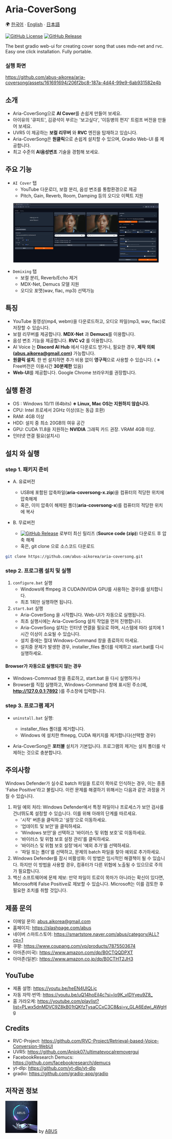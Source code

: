 # Aria-CoverSong

🌍 [한국어](README.kor.md) ∙ [English](README.eng.md) ∙ [日本語](README.jpn.md)

[![GitHub License](https://img.shields.io/github/license/abus-aikorea/aria-coversong)](LICENSE)
[![GitHub Release](https://img.shields.io/github/v/release/abus-aikorea/aria-coversong)](https://github.com/abus-aikorea/aria-coversong/releases)

The best gradio web-ui for creating cover song that uses mdx-net and rvc. Easy one click installation. Fully portable.


### 실행 화면

https://github.com/abus-aikorea/aria-coversong/assets/161691694/206f2bc8-187a-4d44-99e9-6ab931582e4b



## 소개
* Aria-CoverSong으로 **AI Cover**를 손쉽게 만들어 보세요. 
* 아이유의 '큐피트', 김광석이 부르는 '보고싶다', '이등병의 편지' 트럼프 버전을 만들어 보세요. 
* UVR5 이 제공하는 **보컬 리무버** 와 **RVC** 엔진을 탑재하고 있습니다. 
* Aria-CoverSong은 **원클릭**으로 손쉽게 설치할 수 있으며, Gradio Web-UI 를 제공합니다. 
* 최고 수준의 **AI음성변조** 기술을 경험해 보세요.  


## 주요 기능

* `AI Cover` 탭
  - YouTube 다운로더, 보컬 분리, 음성 변조를 통합환경으로 제공
  - Pitch, Gain, Reverb, Room, Damping 등의 오디오 이펙트 지원 
  
<p align="center">
  <img style="width: 90%; height: 90%" src="images/main_page.kor.png?raw=true" alt=""/>
</p>  


* `Demixing` 탭
  - 보컬 분리, Reverb/Echo 제거
  - MDX-Net, Demucs 모델 지원
  - 오디오 포맷(wav, flac, mp3) 선택가능



## 특징
* YouTube 동영상(mp4, webm)을 다운로드하고, 오디오 파일(mp3, wav, flac)로 저장할 수 있습니다.
* 보컬 리무버를 제공합니다. **MDX-Net** 과 **Demucs**를 이용합니다.
* 음성 변조 기능을 제공합니다. **RVC v2** 를 이용합니다.
* AI Voice 는 **Discord AI Hub** 에서 다운로드 받거나, 필요한 경우, **제작 의뢰(abus.aikorea@gmail.com)** 가능합니다.
* **원클릭 설치**. 한 번 설치하면 추가 비용 없이 **영구적**으로 사용할 수 있습니다. ( ※ Free버전은 이용시간 **30분제한** 있음)
* **Web-UI**를 제공합니다. Google Chrome 브라우저를 권장합니다.


## 실행 환경
* OS : Windows 10/11 (64bits) **※ Linux, Mac OS는 지원하지 않습니다.**
* CPU: Intel 프로세서 2GHz 이상(또는 동급 호환)
* RAM: 4GB 이상
* HDD: 설치 중 최소 20GB의 여유 공간
* GPU: CUDA 11.8을 지원하는 **NVIDIA** 그래픽 카드 권장. VRAM 4GB 이상.
* 인터넷 연결 필요(설치시)


## 설치 와 실행

### step 1. 패키지 준비
* A. 유료버전
    + USB에 포함된 압축파일(**aria-coversong-x.zip**)을 컴퓨터의 적당한 위치에 압축해제
    + 혹은, 이미 압축이 해제된 폴더(**aria-coversong-x**)를 컴퓨터의 적당한 위치에 복사

* B. 무료버전
  + [![GitHub Release](https://img.shields.io/github/v/release/abus-aikorea/aria-coversong)](https://github.com/abus-aikorea/aria-coversong/releases) 로부터 최신 릴리즈 (**Source code (zip)**) 다운로드 후 압축 해제 
  + 혹은, git clone 으로 소스코드 다운로드
    
```bash
git clone https://github.com/abus-aikorea/aria-coversong.git
```

### step 2. 프로그램 설치 및 실행
1. `configure.bat` 실행
   - Windows에 ffmpeg 과 CUDA(NVIDIA GPU를 사용하는 경우)를 설치합니다. 
   - 최초 1회만 실행하면 됩니다.
2. `start.bat` 실행
   - Aria-CoverSong 을 시작합니다. Web-UI가 자동으로 실행됩니다. 
   - 최초 실행시에는 Aria-CoverSong 설치 작업을 먼저 진행합니다. 
   - Aria-CoverSong 설치는 인터넷 연결을 필요로 하며, 시스템에 따라 설치에 1시간 이상이 소요될 수 있습니다. 
   - 설치 중에는 절대 Windows-Command 창을 종료하지 마세요.
   - 설치중 문제가 발생한 경우, installer_files 폴더를 삭제하고 start.bat를 다시 실행하세요.
#### Browser가 자동으로 실행되지 않는 경우
- Windows-Commnad 창을 종료하고, start.bat 을 다시 실행하거나
- Browser를 직접 실행하고, Windows-Command 창에 표시된 주소(예, **http://127.0.0.1:7892** )를 주소창에 입력합니다.



### step 3. 프로그램 제거
* `uninstall.bat` 실행: 
  - installer_files 폴더를 제거합니다. 
  - Windows 에 설치한 ffmepg, CUDA 패키지를 제거합니다(선택할 경우)

* Aria-CoverSong은 **포터블** 설치가 기본입니다. 프로그램의 제거는 설치 폴더를 삭제하는 것으로 충분합니다.


## 주의사항
Windows Defender가 실수로 batch 파일을 트로이 목마로 인식하는 경우, 이는 종종 'False Positive'라고 불립니다. 이런 문제를 해결하기 위해서는 다음과 같은 과정을 거칠 수 있습니다.

1. 파일 예외 처리: Windows Defender에서 특정 파일이나 프로세스가 보안 검사를 건너뛰도록 설정할 수 있습니다. 이를 위해 아래의 단계를 따르세요.
   * '시작' 버튼을 클릭하고 '설정'으로 이동하세요.
   * '업데이트 및 보안'을 클릭하세요.
   * 'Windows 보안'을 선택하고 '바이러스 및 위협 보호'로 이동하세요.
   * '바이러스 및 위협 보호 설정 관리'를 클릭하세요.
   * '바이러스 및 위협 보호 설정'에서 '예외 추가'를 선택하세요.
   * '파일 또는 폴더'를 선택하고, 문제의 batch 파일을 찾아 예외로 추가하세요.
2. Windows Defender를 잠시 비활성화: 이 방법은 임시적인 해결책이 될 수 있습니다. 하지만 이 방법을 사용할 경우, 컴퓨터가 다른 위협에 노출될 수 있으므로 주의가 필요합니다.
3. 백신 소프트웨어에 문제 제보: 만약 파일이 트로이 목마가 아니라는 확신이 있다면, Microsoft에 False Positive로 제보할 수 있습니다. Microsoft는 이를 검토한 후 필요한 조치를 취할 것입니다.


## 제품 문의
* 이메일 문의: <abus.aikorea@gmail.com>
* 홈페이지: <https://slashpage.com/abus>
* 네이버 스마트스토어: <https://smartstore.naver.com/abus/category/ALL?cp=1>
* 쿠팡: <https://www.coupang.com/vp/products/7875503674>
* 아마존(미국): <https://www.amazon.com/dp/B0CTQQDPXT>
* 아마존(일본): <https://www.amazon.co.jp/dp/B0CTHT2JH3>


## YouTube
* 제품 설명: <https://youtu.be/heEN4UIQLjc>
* 자동 자막∙번역: <https://youtu.be/uQ14hoEiI4c?si=Io9K_vIDYyeu9Z8_>
* 홈 가라오케: <https://youtube.com/playlist?list=PLwx5dnMDVC9Z8kB01tQKfzTysaCCxC3C8&si=v_GLA6Edwj_AWgHg>


## Credits
* RVC-Project: <https://github.com/RVC-Project/Retrieval-based-Voice-Conversion-WebUI>
* UVR5: <https://github.com/Anjok07/ultimatevocalremovergui>
* FacebookResearch Demucs: <https://github.com/facebookresearch/demucs>
* yt-dlp: <https://github.com/yt-dlp/yt-dlp>
* gradio: <https://github.com/gradio-app/gradio>


## 저작권 정보
<img src="images/ABUS-logo.jpg" width="100" height="100"> by [ABUS](https://slashpage.com/abus)
